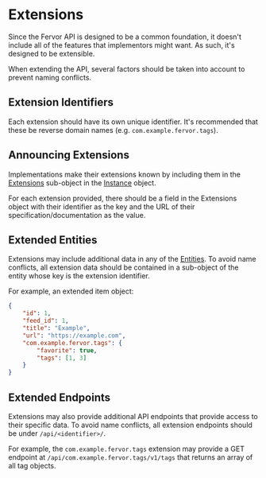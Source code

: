 # Extensions
Since the Fervor API is designed to be a common foundation, it doesn't include all of the features that implementors might want. As such, it's designed to be extensible.

When extending the API, several factors should be taken into account to prevent naming conflicts.

## Extension Identifiers
Each extension should have its own unique identifier. It's recommended that these be reverse domain names (e.g. `com.example.fervor.tags`).

## Announcing Extensions
Implementations make their extensions known by including them in the [Extensions](./entities.md#extensions) sub-object in the [Instance](./entities.md#instance) object.

For each extension provided, there should be a field in the Extensions object with their identifier as the key and the URL of their specification/documentation as the value.

## Extended Entities
Extensions may include additional data in any of the [Entities](./entities.md). To avoid name conflicts, all extension data should be contained in a sub-object of the entity whose key is the extension identifier.

For example, an extended item object:

```json
{
	"id": 1,
	"feed_id": 1,
	"title": "Example",
	"url": "https://example.com",
	"com.example.fervor.tags": {
		"favorite": true,
		"tags": [1, 3]
	}
}
```

## Extended Endpoints
Extensions may also provide additional API endpoints that provide access to their specific data. To avoid name conflicts, all extension endpoints should be under `/api/<identifier>/`.

For example, the `com.example.fervor.tags` extension may provide a GET endpoint at `/api/com.example.fervor.tags/v1/tags` that returns an array of all tag objects.